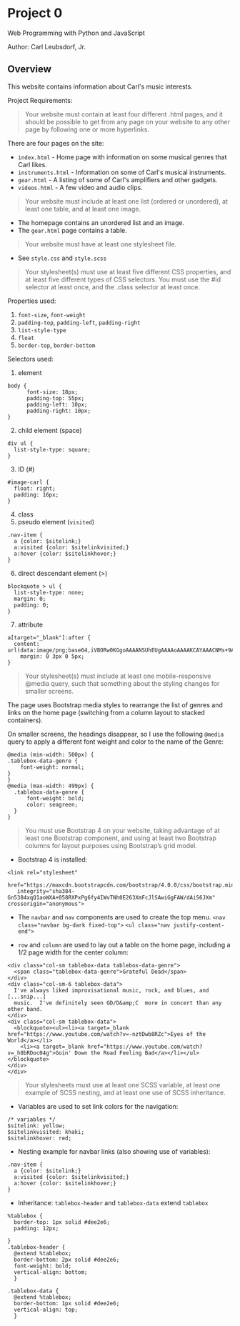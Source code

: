 # Project 0

Web Programming with Python and JavaScript

Author: Carl Leubsdorf, Jr.

## Overview

This website contains information about Carl's music interests.


Project Requirements:
> Your website must contain at least four different .html pages, and it should be possible to get from any page on your website to any other page by following one or more hyperlinks.

There are four pages on the site:
* `index.html` - Home page with information on some musical genres that Carl likes.
* `instruments.html` - Information on some of Carl's musical instruments.
* `gear.html` - A listing of some of Carl's amplifiers and other gadgets.
* `videos.html` - A few video and audio clips.

> Your website must include at least one list (ordered or unordered), at least one table, and at least one image.

* The homepage contains an unordered list and an image.
* The `gear.html` page contains a table.

> Your website must have at least one stylesheet file.

* See `style.css` and `style.scss`

> Your stylesheet(s) must use at least five different CSS properties, and at least five different types of CSS selectors. You must use the #id selector at least once, and the .class selector at least once.

Properties used:
1. `font-size`, `font-weight`
2. `padding-top`, `padding-left`, `padding-right`
3. `list-style-type`
4. `float`
5. `border-top`, `border-bottom`

Selectors used:

1. element
```
body {
      font-size: 18px;
      padding-top: 55px;
      padding-left: 10px;
      padding-right: 10px;
}
```
2. child element (space)
```
div ul {
  list-style-type: square;
}
```

3. ID (#)
```
#image-carl {
  float: right;
  padding: 16px;
}
```

4. class
5. pseudo element (`visited`)
```
.nav-item {
  a {color: $sitelink;}
  a:visited {color: $sitelinkvisited;}
  a:hover {color: $sitelinkhover;}
}
```

6. direct descendant element (>)
```
blockquote > ul {
  list-style-type: none;
  margin: 0;
  padding: 0;
}
```


7. attribute 
```
a[target="_blank"]:after {
  content: url(data:image/png;base64,iVBORw0KGgoAAAANSUhEUgAAAAoAAAAKCAYAAACNMs+9AAAAQElEQVR42qXKwQkAIAxDUUdxtO6/RBQkQZvSi8I/pL4BoGw/XPkh4XigPmsUgh0626AjRsgxHTkUThsG2T/sIlzdTsp52kSS1wAAAABJRU5ErkJggg==);
    margin: 0 3px 0 5px;
}
```

> Your stylesheet(s) must include at least one mobile-responsive @media query, such that something about the styling changes for smaller screens.

The page uses Bootstrap media styles to rearrange the list of genres and links on the home page (switching from a column layout to stacked containers).

On smaller screens, the headings disappear, so I use the following `@media` query to apply a different font weight and color to the name of the Genre:
```
@media (min-width: 500px) {
.tablebox-data-genre {
    font-weight: normal;
}
}
@media (max-width: 499px) {
  .tablebox-data-genre {
      font-weight: bold;
      color: seagreen;
  }
}
```

> You must use Bootstrap 4 on your website, taking advantage of at least one Bootstrap component, and using at least two Bootstrap columns for layout purposes using Bootstrap’s grid model.

* Bootstrap 4 is installed:
```
<link rel="stylesheet"
   href="https://maxcdn.bootstrapcdn.com/bootstrap/4.0.0/css/bootstrap.min.css"
   integrity="sha384-Gn5384xqQ1aoWXA+058RXPxPg6fy4IWvTNh0E263XmFcJlSAwiGgFAW/dAiS6JXm" crossorigin="anonymous">
```

* The `navbar` and `nav` components are used to create the top menu.
`<nav class="navbar bg-dark fixed-top">`
``<ul class="nav justify-content-end">``

* `row` and `column` are used to lay out a table on the home page, including a 1/2 page width for the center column:
```
<div class="col-sm tablebox-data tablebox-data-genre">
  <span class="tablebox-data-genre">Grateful Dead</span>
</div>
<div class="col-sm-6 tablebox-data">
  I've always liked improvisational music, rock, and blues, and
[...snip...]
  music.  I've definitely seen GD/D&amp;C  more in concert than any other band.
</div>
<div class="col-sm tablebox-data">
  <blockquote><ul><li><a target=_blank href="https://www.youtube.com/watch?v=-nztDwb8RZc">Eyes of the World</a></li>
    <li><a target=_blank href="https://www.youtube.com/watch?v=_h8bRDoc04g">Goin' Down the Road Feeling Bad</a></li></ul></blockquote>
</div>
</div>
```

> Your stylesheets must use at least one SCSS variable, at least one example of SCSS nesting, and at least one use of SCSS inheritance.

* Variables are used to set link colors for the navigation:
```
/* variables */
$sitelink: yellow;
$sitelinkvisited: khaki;
$sitelinkhover: red;
```

* Nesting example for navbar links (also showing use of variables):
```
.nav-item {
  a {color: $sitelink;}
  a:visited {color: $sitelinkvisited;}
  a:hover {color: $sitelinkhover;}
}
```

* Inheritance: `tablebox-header` and `tablebox-data` extend `tablebox`

```
%tablebox {
  border-top: 1px solid #dee2e6;
  padding: 12px;

}
.tablebox-header {
  @extend %tablebox;
  border-bottom: 2px solid #dee2e6;
  font-weight: bold;
  vertical-align: bottom;
  }

.tablebox-data {
  @extend %tablebox;
  border-bottom: 1px solid #dee2e6;
  vertical-align: top;
  }
  ```
